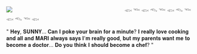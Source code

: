 ![](https://64.media.tumblr.com/52d231a0b384310ceffd653ae9187eef/4af58f1d5420c684-a5/s1280x1920/e2095990641dcb79752d0e5a2bc2119a76a81b98.pnj)
ㅤㅤㅤㅤㅤㅤㅤㅤㅤㅤㅤㅤㅤㅤㅤㅤㅤㅤㅤㅤㅤㅤㅤ𓆟 𓆝 𓆟 𓆞 𓆝 𓆟 𓆞 𓆝 𓆟 𓆞 𓆝 𓆟 </p><p>
" 𝐇𝐞𝐲, 𝐒𝐔𝐍𝐍𝐘... 𝐂𝐚𝐧 𝐈 𝐩𝐨𝐤𝐞 𝐲𝐨𝐮𝐫 𝐛𝐫𝐚𝐢𝐧 𝐟𝐨𝐫 𝐚 𝐦𝐢𝐧𝐮𝐭𝐞?
𝐈 𝐫𝐞𝐚𝐥𝐥𝐲 𝐥𝐨𝐯𝐞 𝐜𝐨𝐨𝐤𝐢𝐧𝐠 𝐚𝐧𝐝 𝐚𝐥𝐥 𝐚𝐧𝐝 𝐌𝐀𝐑𝐈 𝐚𝐥𝐰𝐚𝐲𝐬 𝐬𝐚𝐲𝐬 𝐈'𝐦 𝐫𝐞𝐚𝐥𝐥𝐲 𝐠𝐨𝐨𝐝, 𝐛𝐮𝐭 𝐦𝐲 𝐩𝐚𝐫𝐞𝐧𝐭𝐬 𝐰𝐚𝐧𝐭 𝐦𝐞 𝐭𝐨 𝐛𝐞𝐜𝐨𝐦𝐞 𝐚 𝐝𝐨𝐜𝐭𝐨𝐫...
𝐃𝐨 𝐲𝐨𝐮 𝐭𝐡𝐢𝐧𝐤 𝐈 𝐬𝐡𝐨𝐮𝐥𝐝 𝐛𝐞𝐜𝐨𝐦𝐞 𝐚 𝐜𝐡𝐞𝐟? "
